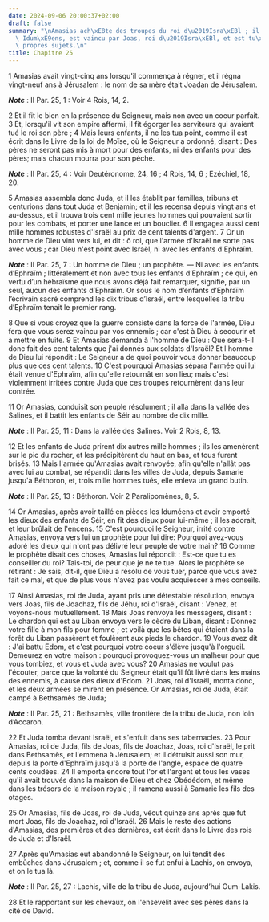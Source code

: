 ```yaml
---
date: 2024-09-06 20:00:37+02:00
draft: false
summary: "\nAmasias ach\xE8te des troupes du roi d\u2019Isra\xEBl ; il d\xE9fait les\
  \ Idum\xE9ens, est vaincu par Joas, roi d\u2019Isra\xEBl, et est tu\xE9 par ses\
  \ propres sujets.\n"
title: Chapitre 25
---
```





1 Amasias avait vingt-cinq ans lorsqu'il commença à régner, et il régna vingt-neuf ans à Jérusalem : le nom de sa mère était Joadan de Jérusalem.

***Note*** :  II Par. 25, 1 : Voir 4 Rois, 14, 2.

2 Et il fit le bien en la présence du Seigneur, mais non avec un coeur parfait. 3 Et, lorsqu'il vit son empire affermi, il fit égorger les serviteurs qui avaient tué le roi son père ; 4 Mais leurs enfants, il ne les tua point, comme il est écrit dans le Livre de la loi de Moïse, où le Seigneur a ordonné, disant : Des pères ne seront pas mis à mort pour des enfants, ni des enfants pour des pères; mais chacun mourra pour son péché.

***Note*** :  II Par. 25, 4 : Voir Deutéronome, 24, 16 ; 4 Rois, 14, 6 ; Ezéchiel, 18, 20.


5 Amasias assembla donc Juda, et il les établit par familles, tribuns et centurions dans tout Juda et Benjamin; et il les recensa depuis vingt ans et au-dessus, et il trouva trois cent mille jeunes hommes qui pouvaient sortir pour les combats, et porter une lance et un bouclier. 6 Il engagea aussi cent mille hommes robustes d'Israël au prix de cent talents d'argent. 7 Or un homme de Dieu vint vers lui, et dit : ô roi, que l'armée d'Israël ne sorte pas avec vous ; car Dieu n'est point avec Israël, ni avec les enfants d'Ephraïm.

***Note*** :  II Par. 25, 7 : Un homme de Dieu ; un prophète. ― Ni avec les enfants d’Ephraïm ; littéralement et non avec tous les enfants d’Ephraïm ; ce qui, en vertu d’un hébraïsme que nous avons déjà fait remarquer, signifie, par un seul, aucun des enfants d’Ephraïm. Or sous le nom d’enfants d’Ephraïm l’écrivain sacré comprend les dix tribus d’Israël, entre lesquelles la tribu d’Ephraïm tenait le premier rang.

8 Que si vous croyez que la guerre consiste dans la force de l'armée, Dieu fera que vous serez vaincu par vos ennemis ; car c'est à Dieu à secourir et à mettre en fuite. 9 Et Amasias demanda à l'homme de Dieu : Que sera-t-il donc fait des cent talents que j'ai donnés aux soldats d'Israël? Et l'homme de Dieu lui répondit : Le Seigneur a de quoi pouvoir vous donner beaucoup plus que ces cent talents. 10 C'est pourquoi Amasias sépara l'armée qui lui était venue d'Ephraïm, afin qu'elle retournât en son lieu; mais c'est violemment irritées contre Juda que ces troupes retournèrent dans leur contrée.


11 Or Amasias, conduisit son peuple résolument ; il alla dans la vallée des Salines, et il battit les enfants de Séir au nombre de dix mille.

***Note*** :  II Par. 25, 11 : Dans la vallée des Salines. Voir 2 Rois, 8, 13.

12 Et les enfants de Juda prirent dix autres mille hommes ; ils les amenèrent sur le pic du rocher, et les précipitèrent du haut en bas, et tous furent brisés. 13 Mais l'armée qu'Amasias avait renvoyée, afin qu'elle n'allât pas avec lui au combat, se répandit dans les villes de Juda, depuis Samarie jusqu'à Béthoron, et, trois mille hommes tués, elle enleva un grand butin.

***Note*** :  II Par. 25, 13 : Béthoron. Voir 2 Paralipomènes, 8, 5.


14 Or Amasias, après avoir taillé en pièces les Iduméens et avoir emporté les dieux des enfants de Séir, en fit des dieux pour lui-même ; il les adorait, et leur brûlait de l'encens. 15 C'est pourquoi le Seigneur, irrité contre Amasias, envoya vers lui un prophète pour lui dire: Pourquoi avez-vous adoré les dieux qui n'ont pas délivré leur peuple de votre main? 16 Comme le prophète disait ces choses, Amasias lui répondit : Est-ce que tu es conseiller du roi? Tais-toi, de peur que je ne te tue. Alors le prophète se retirant : Je sais, dit-il, que Dieu a résolu de vous tuer, parce que vous avez fait ce mal, et que de plus vous n'avez pas voulu acquiescer à mes conseils.


17 Ainsi Amasias, roi de Juda, ayant pris une détestable résolution, envoya vers Joas, fils de Joachaz, fils de Jéhu, roi d'Israël, disant : Venez, et voyons-nous mutuellement. 18 Mais Joas renvoya les messagers, disant : Le chardon qui est au Liban envoya vers le cèdre du Liban, disant : Donnez votre fille à mon fils pour femme ; et voilà que les bêtes qui étaient dans la forêt du Liban passèrent et foulèrent aux pieds le chardon. 19 Vous avez dit : J'ai battu Edom, et c'est pourquoi votre coeur s'élève jusqu'à l'orgueil. Demeurez en votre maison : pourquoi provoquez-vous un malheur pour que vous tombiez, et vous et Juda avec vous? 20 Amasias ne voulut pas l'écouter, parce que la volonté du Seigneur était qu'il fût livré dans les mains des ennemis, à cause des dieux d'Edom. 21 Joas, roi d'Israël, monta donc, et les deux armées se mirent en présence. Or Amasias, roi de Juda, était campé à Bethsamès de Juda;

***Note*** :  II Par. 25, 21 : Bethsamès, ville frontière de la tribu de Juda, non loin d’Accaron.

22 Et Juda tomba devant Israël, et s'enfuit dans ses tabernacles. 23 Pour Amasias, roi de Juda, fils de Joas, fils de Joachaz, Joas, roi d'Israël, le prit dans Bethsamès, et l'emmena à Jérusalem; et il détruisit aussi son mur, depuis la porte d'Ephraïm jusqu'à la porte de l'angle, espace de quatre cents coudées. 24 Il emporta encore tout l'or et l'argent et tous les vases qu'il avait trouvés dans la maison de Dieu et chez Obédédom, et même dans les trésors de la maison royale ; il ramena aussi à Samarie les fils des otages.


25 Or Amasias, fils de Joas, roi de Juda, vécut quinze ans après que fut mort Joas, fils de Joachaz, roi d'Israël. 26 Mais le reste des actions d'Amasias, des premières et des dernières, est écrit dans le Livre des rois de Juda et d'Israël.


27 Après qu'Amasias eut abandonné le Seigneur, on lui tendit des embûches dans Jérusalem ; et, comme il se fut enfui à Lachis, on envoya, et on le tua là.

***Note*** :  II Par. 25, 27 : Lachis, ville de la tribu de Juda, aujourd’hui Oum-Lakis.

28 Et le rapportant sur les chevaux, on l'ensevelit avec ses pères dans la cité de David.

